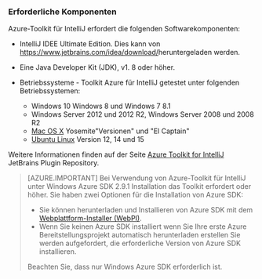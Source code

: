 ### <a name="prerequisites"></a>Erforderliche Komponenten

Azure-Toolkit für IntelliJ erfordert die folgenden Softwarekomponenten:

* IntelliJ IDEE Ultimate Edition. Dies kann von <https://www.jetbrains.com/idea/download/>heruntergeladen werden.

* Eine Java Developer Kit (JDK), v1. 8 oder höher. 

* Betriebssysteme - Toolkit Azure für IntelliJ getestet unter folgenden Betriebssystemen:
    * Windows 10 Windows 8 und Windows 7 8.1
    * Windows Server 2012 und 2012 R2, Windows Server 2008 und 2008 R2
    * [Mac OS X](http://www.apple.com/osx) Yosemite"Versionen" und "El Captain"
    * [Ubuntu Linux](http://www.ubuntu.com) Version 12, 14 und 15

Weitere Informationen finden auf der Seite [Azure Toolkit for IntelliJ](https://plugins.jetbrains.com/plugin/8053) JetBrains Plugin Repository.

> [AZURE.IMPORTANT] Bei Verwendung von Azure-Toolkit für IntelliJ unter Windows Azure SDK 2.9.1 Installation das Toolkit erfordert oder höher. Sie haben zwei Optionen für die Installation von Azure SDK:
> 
> * Sie können herunterladen und Installieren von Azure SDK mit dem [Webplattform-Installer (WebPI)](http://go.microsoft.com/fwlink/?LinkID=252838).
> * Wenn Sie keinen Azure SDK installiert wenn Sie Ihre erste Azure Bereitstellungsprojekt automatisch herunterladen erstellen Sie werden aufgefordert, die erforderliche Version von Azure SDK installieren.
> 
> Beachten Sie, dass nur Windows Azure SDK erforderlich ist.
